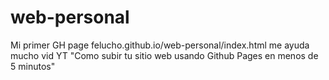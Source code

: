 # web-personal
Mi primer GH page
felucho.github.io/web-personal/index.html
me ayuda mucho vid YT "Como subir tu sitio web usando Github Pages en menos de 5 minutos"
